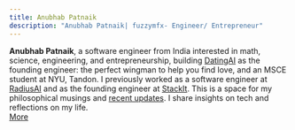 ```yaml
---
title: Anubhab Patnaik
description: "Anubhab Patnaik| fuzzymfx- Engineer/ Entrepreneur"
---
```


**Anubhab Patnaik**, a software engineer from India interested in math, science, engineering, and entrepreneurship, building [DatingAI](https://datingai.pro) as the founding engineer: the perfect wingman to help you find love, and an MSCE student at NYU, Tandon. I previously worked as a software engineer at [RadiusAI](https://radius.ai/) and as the founding engineer at [StackIt](https://www.linkedin.com/feed/update/urn:li:activity:7145664348022013952/). This is a space for my philosophical musings and [recent updates](/current.html). I share insights on tech and reflections on my life.  
[ More <i class="fa-solid fa-arrow-right" ></i>](/about.html)

[<i class="fa-solid fa-envelope" style="color: #777;"></i>](mailto:anubhabr50@gmail.com)